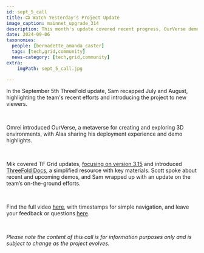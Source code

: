 ```yaml
---
id: sept_5_call
title: 📺 Watch Yesterday's Project Update
image_caption: mainnet_upgrade_314
description: This month's update covered recent progress, OurVerse demos, TF Grid version 3.15, and much more.
date: 2024-09-06
taxonomies:
  people: [bernadette_amanda_caster]
  tags: [tech,grid,community]
  news-category: [tech,grid,community]
extra:
    imgPath: sept_5_call.jpg

---
```


In the September 5th ThreeFold update, Sam recapped July and August, highlighting the team's recent efforts and introducing the project to new viewers.

<br/>

Omrei introduced OurVerse, a metaverse for creating and exploring 3D environments, with Alaa sharing his deployment experience and demo highlights.

<br/>

Mik covered TF Grid updates, [focusing on version 3.15](https://forum.threefold.io/t/new-features-in-the-upcoming-3-15-version/4401) and introduced [ThreeFold Docs](https://docs.threefold.info/), a simplified resource with key materials. Scott spoke about recent and upcoming demos, and Sam wrapped up with an update on the team’s on-the-ground efforts.

<br/>

Find the full video [here](https://youtu.be/pgrYclqBZZQ?si=0fgMnkw8wlNnPqTa), with timestamps for simple navigation, and leave your feedback or questions [here](https://forum.threefold.io/t/watch-the-september-05-2024-project-update/4403).

<br/>

*Please note the content of this call is for information purposes only and is subject to change as the project evolves.*







